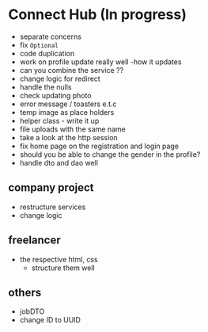 # Connect Hub (In progress)
 - separate concerns
 - fix `Optional`
 - code duplication
 - work on profile update really well -how it updates
 - can you combine the service ??
 - change logic for redirect
 - handle the nulls
 - check updating photo
 - error message / toasters e.t.c
 - temp image as place holders
 - helper class - write it up
 - file uploads with the same name
 - take a look at the http session
 - fix home page on the registration and login page
 - should you be able to change the gender in the profile?
 - handle dto and dao well

## company project
   - restructure services
   - change logic

## freelancer
   -  the respective html, css
      - structure them well

## others
 - jobDTO
 - change ID to UUID